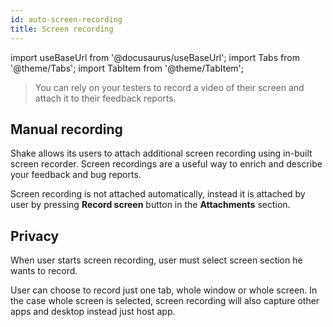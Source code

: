 ```yaml
---
id: auto-screen-recording
title: Screen recording
---
```

import useBaseUrl from '@docusaurus/useBaseUrl';
import Tabs from '@theme/Tabs';
import TabItem from '@theme/TabItem';

>You can rely on your testers to record a video of their screen and attach it to their feedback reports.

## Manual recording

Shake allows its users to attach additional screen recording using in-built screen recorder.
Screen recordings are a useful way to enrich and describe your feedback and bug reports.

Screen recording is not attached automatically, instead it is attached by user by pressing
**Record screen** button in the **Attachments** section.

## Privacy

When user starts screen recording, user must select screen section he wants to record.

User can choose to record just one tab, whole window or whole screen. In the case whole screen is selected, 
screen recording will also capture other apps and desktop instead just host app.
